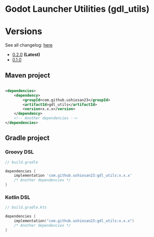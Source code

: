 # Godot Launcher Utilities (gdl_utils)

# Versions

See all changelog: [here](./CHANGELOG.md)

- [0.2.0](https://github.com/Ushiosan23/gdl_utils/releases/tag/v0.2.0) __(Latest)__
- [0.1.0](https://github.com/Ushiosan23/gdl_utils/releases/tag/v0.1.0)

## Maven project

```xml

<dependencies>
	<dependency>
		<groupId>com.github.ushiosan23</groupId>
		<artifactId>gdl_utils</artifactId>
		<version>x.x.x</version>
	</dependency>
	<!-- Another dependencies -->
</dependencies>
```

## Gradle project

### Groovy DSL

```groovy
// build.gradle

dependencies {
	implementation 'com.github.ushiosan23:gdl_utils:x.x.x'
	/* Another dependencies */
}
```

### Kotlin DSL

```kotlin
// build.gradle.kts

dependencies {
	implementation("com.github.ushiosan23:gdl_utils:x.x.x")
	/* Another dependencies */
}
```
